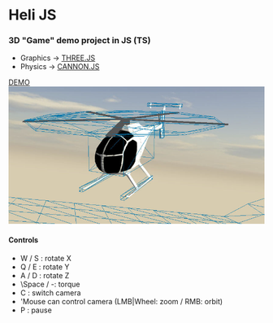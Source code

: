 # Heli JS
### 3D "Game" demo project in JS (TS)

- Graphics -> [THREE.JS]
- Physics -> [CANNON.JS]

[DEMO]
![screenshot](/screenshot.jpg?raw=true "screenshot")

#### Controls
- W / S : rotate X
- Q / E : rotate Y
- A / D : rotate Z
- \Space / \-: torque
- C : switch camera
- 'Mouse can control camera (LMB|Wheel: zoom / RMB: orbit)
- P : pause

[THREE.JS]: <https://threejs.org/examples/>
[CANNON.JS]: <http://schteppe.github.io/cannon.js/>
[DEMO]: <https://tomo0613.github.io/HeliJS/>
